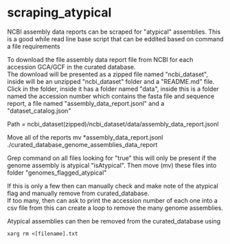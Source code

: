 # scraping_atypical
NCBI assembly data reports can be scraped for "atypical" assemblies. 
This is a good while read line base script that can be eddited based on command a file requirements

To download the file assembly data report file from NCBI for each accession GCA/GCF in the curated database.  
The download will be presented as a zipped file named "ncbi_dataset", inside will be an unzipped "ncbi_dataset" folder and a "README.md" file. Click in the folder, inside it has a folder named "data", inside this is a folder named the accession number which contains the fasta file and sequence report, a file named "assembly_data_report.jsonl" and a "dataset_catalog.json"  

Path = ncbi_dataset(zipped)/ncbi_dataset/data/assembly_data_report.jsonl 

Move all of the reports mv *assembly_data_report.jsonl ./curated_database_genome_assemblies_data_report
   
Grep command on all files looking for "true" this will only be present if the genome assembly is atypical "isAtypical". Then move (mv) these files into folder "genomes_flagged_atypical"
   
If this is only a few then can manually check and make note of the atypical flag and manually remove from curated_database.  
If too many, then can ask to print the accession number of each one into a csv file from this can create a loop to remove the many genome assemblies. 


Atypical assemblies can then be removed from the curated_database using 
```
xarg rm <[filename].txt
```
